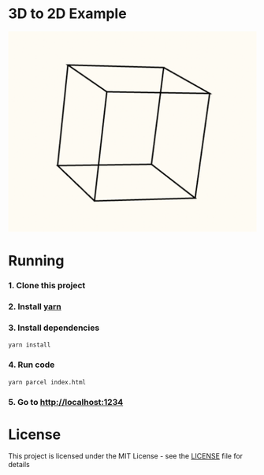 # 3D to 2D Example

![](./image.png)

# Running

### 1. Clone this project

### 2. Install [yarn](https://yarnpkg.com/)

### 3. Install dependencies

```
yarn install
```

### 4. Run code

```
yarn parcel index.html
```

### 5. Go to [http://localhost:1234](http://localhost:1234)

# License

This project is licensed under the MIT License - see the [LICENSE](./LICENSE) file for details
